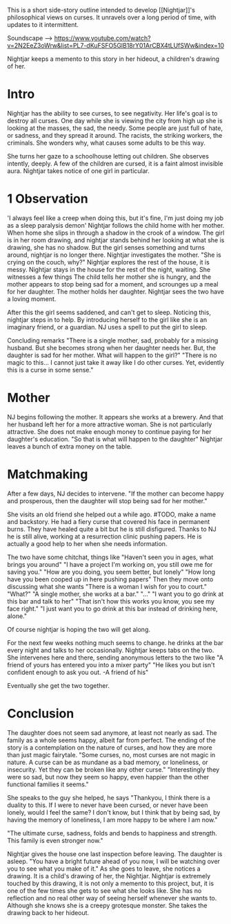 This is a short side-story outline intended to develop [[Nightjar]]'s philosophical views on curses. It unravels over a long period of time, with updates to it intermittent.

Soundscape --> https://www.youtube.com/watch?v=2N2EeZ3oWrw&list=PL7-dKuFSFO5GlB18rY01ArCBX4tLUfSWw&index=10

Nightjar keeps a memento to this story in her hideout, a children's drawing of her.
# Intro
Nightjar has the ability to see curses, to see negativity. Her life's goal is to destroy all curses. One day while she is viewing the city from high up she is looking at the masses, the sad, the needy. Some people are just full of hate, or sadness, and they spread it around. The racists, the striking workers, the criminals. She wonders why, what causes some adults to be this way. 

She turns her gaze to a schoolhouse letting out children. She observes intently, deeply. A few of the children are cursed, it is a faint almost invisible aura. Nightjar takes notice of one girl in particular.

# 1 Observation
'I always feel like a creep when doing this, but it's fine, I'm just doing my job as a sleep paralysis demon'
Nightjar follows the child home with her mother. When home she slips in through a shadow in the crook of a window. The girl is in her room drawing, and nightjar stands behind her looking at what she is drawing, she has no shadow. But the girl senses something and turns around, nightjar is no longer there.
Nightjar investigates the mother.
"She is crying on the couch, why?"
Nightjar explores the rest of the house, it is messy.
Nightjar stays in the house for the rest of the night, waiting. She witnesses a few things
The child tells her mother she is hungry, and the mother appears to stop being sad for a moment, and scrounges up a meal for her daughter.
The mother holds her daughter. Nightjar sees the two have a loving moment.

After this the girl seems saddened, and can't get to sleep. Noticing this, nightjar steps in to help. By introducing herself to the girl like she is an imaginary friend, or a guardian. NJ uses a spell to put the girl to sleep.

Concluding remarks
"There is a single mother, sad, probably for a missing husband. But she becomes strong when her daughter needs her. But, the daughter is sad for her mother. What will happen to the girl?"
"There is no magic to this... I cannot just take it away like I do other curses. Yet, evidently this is a curse in some sense."
# Mother
NJ begins following the mother.
It appears she works at a brewery. And that her husband left her for a more attractive woman. She is not particularly attractive.
She does not make enough money to continue paying for her daughter's education. 
"So that is what will happen to the daughter"
Nightjar leaves a bunch of extra money on the table.
# Matchmaking
After a few days, NJ decides to intervene.
"If the mother can become happy and prosperous, then the daughter will stop being sad for her mother."

She visits an old friend she helped out a while ago. #TODO, make a name and backstory. He had a fiery curse that covered his face in permanent burns. They have healed quite a bit but he is still disfigured. Thanks to NJ he is still alive, working at a resurrection clinic pushing papers. He is actually a good help to her when she needs information. 

The two have some chitchat, things like
"Haven't seen you in ages, what brings you around"
"I have a project I'm working on, you still owe me for saving you."
"How are you doing, you seem better, but lonely"
"How long have you been cooped up in here pushing papers"
Then they move onto discussing what she wants
"There is a woman I wish for you to court."
"What?"
"A single mother, she works at a bar."
"..."
"I want you to go drink at this bar and talk to her"
"That isn't how this works you know, you see my face right."
"I just want you to go drink at this bar instead of drinking here, alone."

Of course nightjar is hoping the two will get along.

For the next few weeks nothing much seems to change. he drinks at the bar every night and talks to her occasionally. Nightjar keeps tabs on the two. She intervenes here and there, sending anonymous letters to the two like
"A friend of yours has entered you into a mixer party"
"He likes you but isn't confident enough to ask you out. -A friend of his"

Eventually she get the two together.

# Conclusion
The daughter does not seem sad anymore, at least not nearly as sad. The family as a whole seems happy, albeit far from perfect. The ending of the story is a contemplation on the nature of curses, and how they are more than just magic fairytale.
"Some curses, no, most curses are not magic in nature. A curse can be as mundane as a bad memory, or loneliness, or insecurity. Yet they can be broken like any other curse."
"Interestingly they were so sad, but now they seem so happy, even happier than the other functional families it seems."

She speaks to the guy she helped, he says
"Thankyou, I think there is a duality to this. If I were to never have been cursed, or never have been lonely, would I feel the same? I don't know, but I think that by being sad, by having the memory of loneliness, I am more happy to be where I am now."

"The ultimate curse, sadness, folds and bends to happiness and strength. This family is even stronger now."

Nightjar gives the house one last inspection before leaving. The daughter is asleep. 
"You have a bright future ahead of you now, I will be watching over you to see what you make of it."
As she goes to leave, she notices a drawing. It is a child's drawing of her, the Nightjar. 
Nightjar is extremely touched by this drawing, it is not only a memento to this project, but, it is one of the few times she gets to see what she looks like. She has no reflection and no real other way of seeing herself whenever she wants to. Although she knows she is a creepy grotesque monster. She takes the drawing back to her hideout.